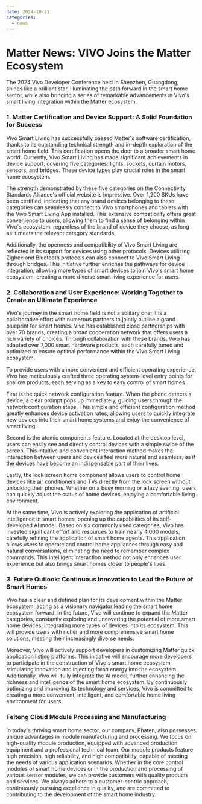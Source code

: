 ```yaml
---
date: 2024-10-21
categories:
  - news
---
```


# Matter News: VIVO Joins the Matter Ecosystem

The 2024 Vivo Developer Conference held in Shenzhen, Guangdong, shines like a brilliant star, illuminating the path forward in the smart home sector, while also bringing a series of remarkable advancements in Vivo's smart living integration within the Matter ecosystem.
<!-- more -->
### **1. Matter Certification and Device Support: A Solid Foundation for Success**

Vivo Smart Living has successfully passed Matter's software certification, thanks to its outstanding technical strength and in-depth exploration of the smart home field. This certification opens the door to a broader smart home world. Currently, Vivo Smart Living has made significant achievements in device support, covering five categories: lights, sockets, curtain motors, sensors, and bridges. These device types play crucial roles in the smart home ecosystem.

The strength demonstrated by these five categories on the Connectivity Standards Alliance's official website is impressive. Over 1,200 SKUs have been certified, indicating that any brand devices belonging to these categories can seamlessly connect to Vivo smartphones and tablets with the Vivo Smart Living App installed. This extensive compatibility offers great convenience to users, allowing them to find a sense of belonging within Vivo's ecosystem, regardless of the brand of device they choose, as long as it meets the relevant category standards.

Additionally, the openness and compatibility of Vivo Smart Living are reflected in its support for devices using other protocols. Devices utilizing Zigbee and Bluetooth protocols can also connect to Vivo Smart Living through bridges. This initiative further enriches the pathways for device integration, allowing more types of smart devices to join Vivo's smart home ecosystem, creating a more diverse smart living experience for users.

### **2. Collaboration and User Experience: Working Together to Create an Ultimate Experience**

Vivo's journey in the smart home field is not a solitary one; it is a collaborative effort with numerous partners to jointly outline a grand blueprint for smart homes. Vivo has established close partnerships with over 70 brands, creating a broad cooperation network that offers users a rich variety of choices. Through collaboration with these brands, Vivo has adapted over 7,000 smart hardware products, each carefully tuned and optimized to ensure optimal performance within the Vivo Smart Living ecosystem.

To provide users with a more convenient and efficient operating experience, Vivo has meticulously crafted three operating system-level entry points for shallow products, each serving as a key to easy control of smart homes.

First is the quick network configuration feature. When the phone detects a device, a clear prompt pops up immediately, guiding users through the network configuration steps. This simple and efficient configuration method greatly enhances device activation rates, allowing users to quickly integrate new devices into their smart home systems and enjoy the convenience of smart living.

Second is the atomic components feature. Located at the desktop level, users can easily see and directly control devices with a simple swipe of the screen. This intuitive and convenient interaction method makes the interaction between users and devices feel more natural and seamless, as if the devices have become an indispensable part of their lives.

Lastly, the lock screen home component allows users to control home devices like air conditioners and TVs directly from the lock screen without unlocking their phones. Whether on a busy morning or a lazy evening, users can quickly adjust the status of home devices, enjoying a comfortable living environment.

At the same time, Vivo is actively exploring the application of artificial intelligence in smart homes, opening up the capabilities of its self-developed AI model. Based on six commonly used categories, Vivo has invested significant effort and resources to train nearly 4,000 models, carefully refining the application of smart home agents. This application allows users to operate and control home appliances through easy and natural conversations, eliminating the need to remember complex commands. This intelligent interaction method not only enhances user experience but also brings smart homes closer to people's lives.

### **3. Future Outlook: Continuous Innovation to Lead the Future of Smart Homes**

Vivo has a clear and defined plan for its development within the Matter ecosystem, acting as a visionary navigator leading the smart home ecosystem forward. In the future, Vivo will continue to expand the Matter categories, constantly exploring and uncovering the potential of more smart home devices, integrating more types of devices into its ecosystem. This will provide users with richer and more comprehensive smart home solutions, meeting their increasingly diverse needs.

Moreover, Vivo will actively support developers in customizing Matter quick application listing platforms. This initiative will encourage more developers to participate in the construction of Vivo's smart home ecosystem, stimulating innovation and injecting fresh energy into the ecosystem. Additionally, Vivo will fully integrate the AI model, further enhancing the richness and intelligence of the smart home ecosystem. By continuously optimizing and improving its technology and services, Vivo is committed to creating a more convenient, intelligent, and comfortable home living environment for users.

### Feiteng Cloud Module Processing and Manufacturing

In today's thriving smart home sector, our company, Phaten, also possesses unique advantages in module manufacturing and processing. We focus on high-quality module production, equipped with advanced production equipment and a professional technical team. Our module products feature high precision, high reliability, and high compatibility, capable of meeting the needs of various application scenarios. Whether in the core control modules of smart home devices or in the production and processing of various sensor modules, we can provide customers with quality products and services. We always adhere to a customer-centric approach, continuously pursuing excellence in quality, and are committed to contributing to the development of the smart home industry.